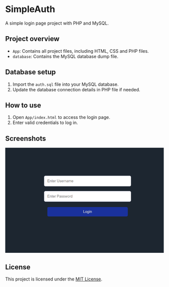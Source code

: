 # SimpleAuth

A simple login page project with PHP and MySQL.

## Project overview

- `App`: Contains all project files, including HTML, CSS and PHP files.
- `database`: Contains the MySQL database dump file.

## Database setup

1. Import the `auth.sql` file into your MySQL database.
2. Update the database connection details in PHP file if needed.

## How to use

1. Open `App/index.html` to access the login page.
2. Enter valid credentials to log in.

## Screenshots

![Login Page](screenshots/loginpage.png)

## License

This project is licensed under the [MIT License](LICENSE).

